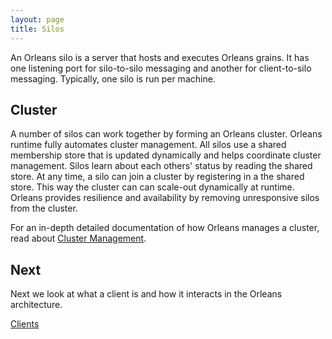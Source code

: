 ```yaml
---
layout: page
title: Silos
---
```



An Orleans silo is a server that hosts and executes Orleans grains. It has one listening port for silo-to-silo messaging and another for client-to-silo messaging. Typically, one silo is run per machine.

## Cluster
A number of silos can work together by forming an Orleans cluster. Orleans runtime fully automates cluster management.
All silos use a shared membership store that is updated dynamically and helps coordinate cluster management.
Silos learn about each others' status by reading the shared store. At any time, a silo can join a cluster by registering in a the shared store. This way the cluster can can scale-out dynamically at runtime.
Orleans provides resilience and availability by removing unresponsive silos from the cluster.

For an in-depth detailed documentation of how Orleans manages a cluster, read about [Cluster Management](/orleans/Runtime-Implementation-Details/Cluster-Management).

## Next
Next we look at what a client is and how it interacts in the Orleans architecture.

[Clients](Clients.md)
